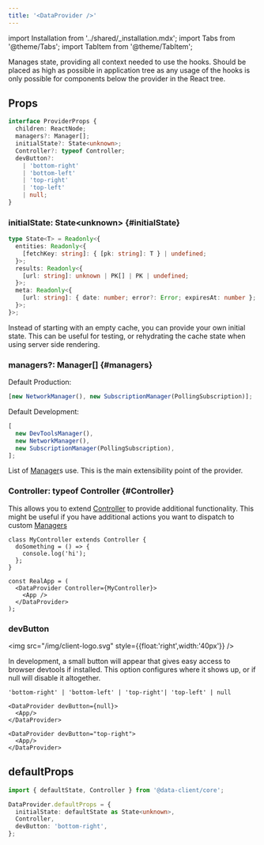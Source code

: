 ```yaml
---
title: '<DataProvider />'
---
```


<head>
  <title>DataProvider - Normalized async data management in React</title>
</head>

import Installation from '../shared/\_installation.mdx';
import Tabs from '@theme/Tabs';
import TabItem from '@theme/TabItem';

Manages state, providing all context needed to use the hooks. Should be placed as high as possible
in application tree as any usage of the hooks is only possible for components below the provider
in the React tree.

<Installation />

## Props

```typescript
interface ProviderProps {
  children: ReactNode;
  managers?: Manager[];
  initialState?: State<unknown>;
  Controller?: typeof Controller;
  devButton?:
    | 'bottom-right'
    | 'bottom-left'
    | 'top-right'
    | 'top-left'
    | null;
}
```

### initialState: State&lt;unknown\> {#initialState}

```typescript
type State<T> = Readonly<{
  entities: Readonly<{
    [fetchKey: string]: { [pk: string]: T } | undefined;
  }>;
  results: Readonly<{
    [url: string]: unknown | PK[] | PK | undefined;
  }>;
  meta: Readonly<{
    [url: string]: { date: number; error?: Error; expiresAt: number };
  }>;
}>;
```

Instead of starting with an empty cache, you can provide your own initial state. This can
be useful for testing, or rehydrating the cache state when using server side rendering.

### managers?: Manager[] {#managers}

Default Production:

```typescript
[new NetworkManager(), new SubscriptionManager(PollingSubscription)];
```

Default Development:

```typescript
[
  new DevToolsManager(),
  new NetworkManager(),
  new SubscriptionManager(PollingSubscription),
];
```

List of [Manager](./Manager.md#provided-managers)s use. This is the main extensibility point of the provider.

### Controller: typeof Controller {#Controller}

This allows you to extend [Controller](./Controller.md) to provide additional functionality.
This might be useful if you have additional actions you want to dispatch to custom [Managers](./Manager.md)

```tsx
class MyController extends Controller {
  doSomething = () => {
    console.log('hi');
  };
}

const RealApp = (
  <DataProvider Controller={MyController}>
    <App />
  </DataProvider>
);
```

### devButton

<img src="/img/client-logo.svg" style={{float:'right',width:'40px'}} />

In development, a small button will appear that gives easy access to browser devtools if
installed. This option configures where it shows up, or if null will disable it altogether.

`'bottom-right' | 'bottom-left' | 'top-right'| 'top-left' | null`

```tsx title="Disable button"
<DataProvider devButton={null}>
  <App/>
</DataProvider>
```

```tsx title="Place in top right corner"
<DataProvider devButton="top-right">
  <App/>
</DataProvider>
```

## defaultProps

```ts
import { defaultState, Controller } from '@data-client/core';

DataProvider.defaultProps = {
  initialState: defaultState as State<unknown>,
  Controller,
  devButton: 'bottom-right',
};
```

